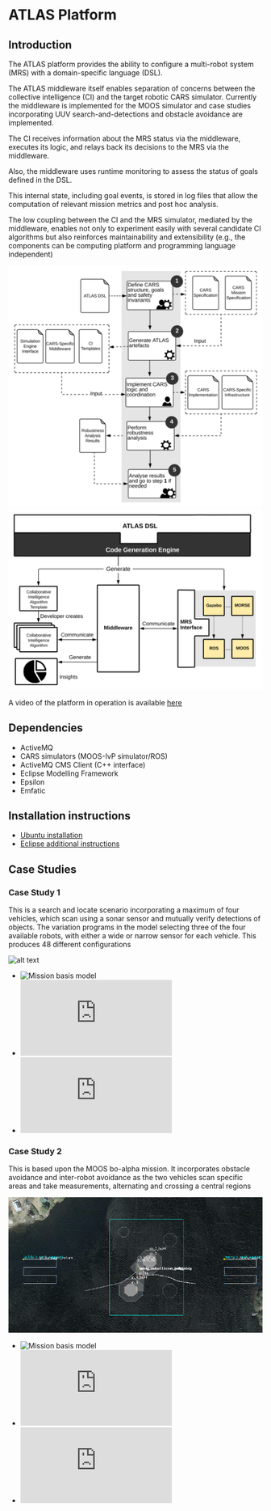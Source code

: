 # ATLAS Platform
## Introduction

The ATLAS platform provides the ability to configure a multi-robot system (MRS) with a domain-specific language (DSL). 

The ATLAS middleware itself enables separation of concerns between the collective intelligence (CI) and the target robotic CARS simulator. Currently the 
middleware is implemented for the MOOS simulator and case studies incorporating UUV search-and-detections and obstacle avoidance are implemented. 

The CI receives information about the MRS status via the middleware, executes its logic, and relays back its decisions to the MRS via the middleware. 

Also, the middleware uses runtime monitoring to assess the status of goals defined in the DSL. 

This internal state, including goal events, is stored in log files that allow the computation of relevant mission metrics and post hoc analysis.

The low coupling between the CI and the MRS simulator, mediated by the middleware, enables not only to experiment easily with several candidate CI 
algorithms but also reinforces maintainability and extensibility (e.g., the components can be computing platform and programming language independent)

![alt text](https://github.com/jrharbin-york/atlas-middleware/blob/ciexpt/images-and-videos/methodologyV.png "ATLAS Methodology")
![alt text](https://github.com/jrharbin-york/atlas-middleware/blob/ciexpt/images-and-videos/architecture3.png "ATLAS Architecture")

A video of the platform in operation is available [here](https://github.com/jrharbin-york/atlas-middleware/blob/ciexpt/images-and-videos/atlas-ci-testing-casestudy1.mp4 "Video of case study 1")

## Dependencies
* ActiveMQ
* CARS simulators (MOOS-IvP simulator/ROS)
* ActiveMQ CMS Client (C++ interface)
* Eclipse Modelling Framework
* Epsilon
* Emfatic

## Installation instructions
* [Ubuntu installation](https://github.com/jrharbin-york/atlas-middleware/blob/ciexpt/install-instructions/ubuntu-install.org "Ubuntu Installation instructions")
* [Eclipse additional instructions](https://github.com/jrharbin-york/atlas-middleware/blob/ciexpt/install-instructions/eclipse-setup.org "Eclipse additional instructions")

## Case Studies
### Case Study 1
This is a search and locate scenario incorporating a maximum of four vehicles,
which scan using a sonar sensor and mutually verify detections of objects. The
variation programs in the model selecting three of the four available robots,
with either a wide or narrow sensor for each vehicle. This produces 48 different
configurations

![alt
text](https://github.com/jrharbin-york/atlas-middleware/blob/ciexpt/images-and-videos/screenshot-image.png
"Case Study image")

* ![Mission basis model](https://github.com/jrharbin-york/atlas-middleware/blob/ciexpt/middleware-java/experiment-models/casestudy1/mission-basis.model "Mission basis model")
* ![Collective Intelligence Standard](https://github.com/jrharbin-york/atlas-middleware/blob/ciexpt/middleware-java/src/atlascollectiveint/expt/casestudy1/ComputerCIshoreside_standard.java "Collective Intelligence Standard")
* ![Collective Intelligence Advanced](https://github.com/jrharbin-york/atlas-middleware/blob/ciexpt/middleware-java/src/atlascollectiveint/expt/casestudy1/ComputerCIshoreside_advanced.java "Collective Intelligence Advanced")

### Case Study 2
This is based upon the MOOS bo-alpha mission. It incorporates obstacle avoidance
and inter-robot avoidance as the two vehicles scan specific areas and take
measurements, alternating and crossing a central regions

![alt text](https://github.com/jrharbin-york/atlas-middleware/blob/ciexpt/images-and-videos/casestudy2-screenshot.png "Case Study image")

* ![Mission basis model](https://github.com/jrharbin-york/atlas-middleware/blob/ciexpt/middleware-java/experiment-models/casestudy2/mission-basis.model "Mission basis model")
* ![Collective Intelligence Standard](https://github.com/jrharbin-york/atlas-middleware/blob/ciexpt/middleware-java/src/atlascollectiveint/expt/casestudy2/ComputerCIshoreside_standard.java "Collective Intelligence Standard")
* ![Collective Intelligence Advanced](https://github.com/jrharbin-york/atlas-middleware/blob/ciexpt/middleware-java/src/atlascollectiveint/expt/casestudy2/ComputerCIshoreside_energytracking.java "Collective Intelligence Advanced")

